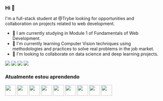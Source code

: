 ### Hi 👋

I'm a full-stack student at @Trybe looking for opportunities and collaboration on projects related to web development.

- 🔭 I am currently studying in Module 1 of Fundamentals of Web Development.
- 🌱 I'm currently learning Computer Vision techniques using methodologies and practices to solve real problems in the job market.
- 🤝 I'm looking to collaborate on data science and deep learning projects.


[<img src="https://img.shields.io/badge/twitter-%231DA1F2.svg?&style=for-the-badge&logo=twitter&logoColor=white" />](https://twitter.com/mthalmeida) [<img src="https://img.shields.io/badge/linkedin-%230077B5.svg?&style=for-the-badge&logo=linkedin&logoColor=white" />](https://www.linkedin.com/in/mthalmeida/) [<img src = "https://img.shields.io/badge/instagram-%23E4405F.svg?&style=for-the-badge&logo=instagram&logoColor=white">](https://www.instagram.com/mthalmeida/) [<img src = "https://img.shields.io/badge/facebook-%231877F2.svg?&style=for-the-badge&logo=facebook&logoColor=white">](https://www.facebook.com/matheusalmeidamobelar)



### Atualmente estou aprendendo      
<img height="35px" src="https://cdn.jsdelivr.net/gh/devicons/devicon/icons/html5/html5-original-wordmark.svg" />        
<img height="35px" src="https://cdn.jsdelivr.net/gh/devicons/devicon/icons/css3/css3-original-wordmark.svg" />
<img height="35px" src="https://cdn.jsdelivr.net/gh/devicons/devicon/icons/eslint/eslint-original-wordmark.svg" />
<img height="35px" src="https://cdn.jsdelivr.net/gh/devicons/devicon/icons/react/react-original-wordmark.svg" />
<img height="35px" src="https://cdn.jsdelivr.net/gh/devicons/devicon/icons/redux/redux-original.svg" />
<img height="35px" src="https://cdn.jsdelivr.net/gh/devicons/devicon/icons/jest/jest-plain.svg" />
<img height="35px" src="https://testing-library.com/img/octopus-128x128.png" />
<img height="35px" src="https://cdn.jsdelivr.net/gh/devicons/devicon/icons/github/github-original-wordmark.svg" />
<img height="35px" src="https://cdn.jsdelivr.net/gh/devicons/devicon/icons/trello/trello-plain-wordmark.svg" />
